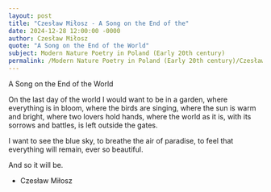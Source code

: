 ```yaml
---
layout: post
title: "Czesław Miłosz - A Song on the End of the"
date: 2024-12-28 12:00:00 -0000
author: Czesław Miłosz
quote: "A Song on the End of the World"
subject: Modern Nature Poetry in Poland (Early 20th century)
permalink: /Modern Nature Poetry in Poland (Early 20th century)/Czesław Miłosz/Czesław Miłosz - A Song on the End of the
---
```


A Song on the End of the World

On the last day of the world
I would want to be in a garden,
where everything is in bloom,
where the birds are singing,
where the sun is warm and bright,
where two lovers hold hands,
where the world as it is,
with its sorrows and battles,
is left outside the gates.

I want to see the blue sky,
to breathe the air of paradise,
to feel that everything will remain,
ever so beautiful.

And so it will be.

- Czesław Miłosz
